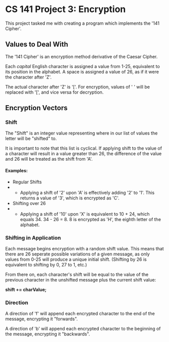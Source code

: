 # CS 141 Project 3: Encryption

This project tasked me with creating a program which implements the '141 Cipher'.


## Values to Deal With

The '141 Cipher' is an encryption method derivative of the Caesar Cipher.

Each *capital* English character is assigned a value from 1-25, equivalent to its position in the alphabet. A space is assigned a value of 26, as if it were the character after 'Z'.

The actual character after 'Z' is '['. For encryption, values of ' ' will be replaced with '[', and vice versa for decryption.

## Encryption Vectors

### Shift
The "Shift" is an integer value representing where in our list of values the letter will be "shifted" to.

It is important to note that this list is cyclical. If applying shift to the value of a character will result in a value greater than 26, the difference of the value and 26 will be treated as the shift from 'A'.

#### Examples:

- Regular Shifts
- - Applying a shift of '2' upon 'A' is effectively adding '2' to '1'. This returns a value of '3', which is encrypted as 'C'.
- Shifting over 26
- - Applying a shift of '10' upon 'X' is equivalent to 10 + 24, which equals 34. 34 - 26 = 8. 8 is encrypted as 'H', the eighth letter of the alphabet.


### Shifting in Application
Each message begins encryption with a random shift value. This means that there are 26 seperate possible variations of a given message, as only values from 0-25 will produce a unique initial shift. (Shifting by 26 is equivalent to shifting by 0, 27 to 1, etc.)

From there on, each character's shift will be equal to the value of the previous character in the unshifted message plus the current shift value:

**shift += charValue;**

### Direction

A direction of 'f' will append each encrypted character to the end of the message, encrypting it "forwards".

A direction of 'b' will append each encrypted character to the beginning of the message, encrypting it "backwards".